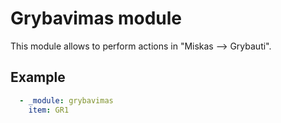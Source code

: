 # Grybavimas module

This module allows to perform actions in "Miskas --> Grybauti".

## Example

```yaml
  - _module: grybavimas
    item: GR1
```
